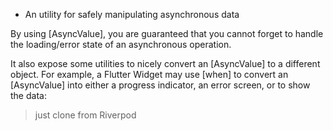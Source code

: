 * An utility for safely manipulating asynchronous data

By using [AsyncValue], you are guaranteed that you cannot forget to handle the loading/error state of an asynchronous operation.

It also expose some utilities to nicely convert an [AsyncValue] to a different object.
For example, a Flutter Widget may use [when] to convert an [AsyncValue]
into either a progress indicator, an error screen, or to show the data:

> just clone from Riverpod
